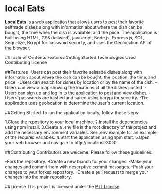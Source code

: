 # local Eats

**Local Eats** is a web application that allows users to post their favorite selfmade dishes along with information about where the dish can be bought, the time when the dish is available, and the price. 
The application is built using HTML, CSS (tailwind), javascript, Node.js, Express.js, SQL, Sequelize, Bcrypt for password security, and uses the Geolocation API of the browser.

##Table of Contents
Features
Getting Started
Technologies Used
Contributing
License

##Features
-Users can post their favorite selmade dishes along with information about where the dish can be bought, the location, the time, and price.
-Users can search for dishes by location or by the name of the dish.
-Users can view a map showing the locations of all the dishes posted.
-Users can sign up and log in to the application to post and view dishes.
-Users' passwords are hashed and salted using bcrypt for security.
-The application uses geolocation to determine the user's current location.

##Getting Started
To run the application locally, follow these steps:

1.Clone the repository to your local machine.
2.Install the dependencies using npm install.
3.Create a .env file in the root directory of the project and add the necessary environment variables. See .env.example for an example of the required variables.
4.Start the application using npm start.
5.Open your web browser and navigate to http://localhost:3000.

##Contributing
Contributors are welcome! Please follow these guidelines:

-Fork the repository.
-Create a new branch for your changes.
-Make your changes and commit them with descriptive commit messages.
-Push your changes to your forked repository.
-Create a pull request to merge your changes into the main repository.

##License
This project is licensed under the [MIT License](https://opensource.org/licenses/MIT).